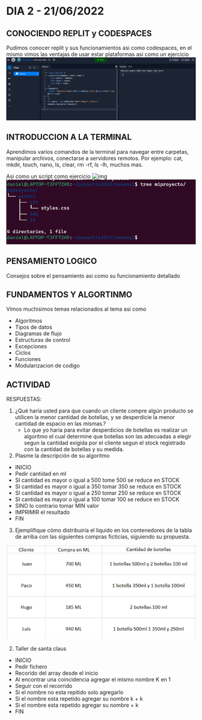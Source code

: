 #   DIA 2 - 21/06/2022

## CONOCIENDO REPLIT y CODESPACES
Pudimos conocer replit y sus funcionamientos asi como codespaces, en el mismo vimos las ventajas de usar estar plataformas
asi como un ejercicio 
    ![img](/assets/DIA2.PNG)

## INTRODUCCION A LA TERMINAL 
Aprendimos varios comandos de la terminal para navegar entre carpetas, manipular archivos, conectarse a servidores remotos.
Por ejemplo: cat, mkdir, touch, nano, ls, clear, rm -rf, ls -lh, muchos mas.

Asi como un script como ejercicio
 ![img](/assets/DIA2A.PNG)
 ![img](/assets/DIA2B.PNG)

 
## PENSAMIENTO LOGICO
Consejos sobre el pensamiento asi como su funcionamiento detallado

## FUNDAMENTOS Y ALGORTINMO 
Vimos muchisimos temas relacionados al tema asi como 
-   Algoritmos
-   Tipos de datos
-   Diagramas de flujo
-   Estructuras de control
-   Excepciones
-   Ciclos
-   Funciones
-   Modularizacion de codigo 

## ACTIVIDAD 
RESPUESTAS:
1. ¿Qué haría usted para que cuando un cliente compre algún producto se utilicen la menor cantidad de botellas, y se desperdicie la menor cantidad de espacio en las mismas.?
   - Lo que yo haria para evitar desperdicios de botellas es realizar un algoritmo el cual determine que botellas son las adecuadas a elegir segun la cantidad exigida       por el cliente segun el stock registrado con la cantidad de botellas y su medida.
2. Plasme la descripción de su algoritmo
- INICIO
- Pedir cantidad en ml  
- SI cantidad es mayor o igual a 500 tome 500 se reduce en STOCK
-  SI cantidad es mayor o igual a 350 tomar 350 se reduce en STOCK  
-  SI cantidad es mayor o igual a 250 tomar 250 se reduce en STOCK
-  SI cantidad es mayor o igual a 100 tomar 100 se reduce en STOCK
-  SINO lo contrario tomar MIN valor  
- IMPRIMIR el resultado
- FIN
3. Ejemplifique cómo distribuiría el liquido en los contenedores de la tabla de arriba 
con las siguientes compras ficticias, siguiendo su propuesta.
	
![img](/assets/actividad.PNG)				
				


2. Taller de santa claus
-   INICIO
-   Pedir fichero 
-   Recorido del array desde el inicio
-   Al encontrar una coincidencia agregar el mismo nombre K en 1
-   Seguir con el recorrido
-   Si el nombre no esta repitido solo agregarlo
-   Si el nombre esta repetido agregar su nombre k + k
-   Si el nombre esta repetido agregar su nombre + k
-   FIN


